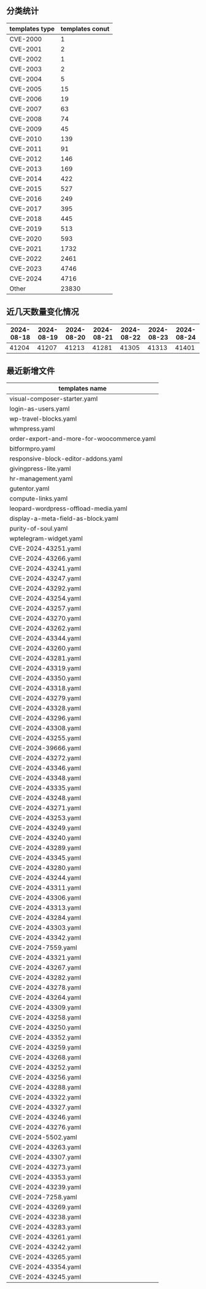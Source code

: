 ## 分类统计
| templates type | templates conut | 
| --- | --- |
| CVE-2000 | 1 |
| CVE-2001 | 2 |
| CVE-2002 | 1 |
| CVE-2003 | 2 |
| CVE-2004 | 5 |
| CVE-2005 | 15 |
| CVE-2006 | 19 |
| CVE-2007 | 63 |
| CVE-2008 | 74 |
| CVE-2009 | 45 |
| CVE-2010 | 139 |
| CVE-2011 | 91 |
| CVE-2012 | 146 |
| CVE-2013 | 169 |
| CVE-2014 | 422 |
| CVE-2015 | 527 |
| CVE-2016 | 249 |
| CVE-2017 | 395 |
| CVE-2018 | 445 |
| CVE-2019 | 513 |
| CVE-2020 | 593 |
| CVE-2021 | 1732 |
| CVE-2022 | 2461 |
| CVE-2023 | 4746 |
| CVE-2024 | 4716 |
| Other | 23830 |
## 近几天数量变化情况
|2024-08-18 | 2024-08-19 | 2024-08-20 | 2024-08-21 | 2024-08-22 | 2024-08-23 | 2024-08-24|
|--- | ------ | ------ | ------ | ------ | ------ | ---|
|41204 | 41207 | 41213 | 41281 | 41305 | 41313 | 41401|
## 最近新增文件
| templates name | 
| --- |
| visual-composer-starter.yaml |
| login-as-users.yaml |
| wp-travel-blocks.yaml |
| whmpress.yaml |
| order-export-and-more-for-woocommerce.yaml |
| bitformpro.yaml |
| responsive-block-editor-addons.yaml |
| givingpress-lite.yaml |
| hr-management.yaml |
| gutentor.yaml |
| compute-links.yaml |
| leopard-wordpress-offload-media.yaml |
| display-a-meta-field-as-block.yaml |
| purity-of-soul.yaml |
| wptelegram-widget.yaml |
| CVE-2024-43251.yaml |
| CVE-2024-43266.yaml |
| CVE-2024-43241.yaml |
| CVE-2024-43247.yaml |
| CVE-2024-43292.yaml |
| CVE-2024-43254.yaml |
| CVE-2024-43257.yaml |
| CVE-2024-43270.yaml |
| CVE-2024-43262.yaml |
| CVE-2024-43344.yaml |
| CVE-2024-43260.yaml |
| CVE-2024-43281.yaml |
| CVE-2024-43319.yaml |
| CVE-2024-43350.yaml |
| CVE-2024-43318.yaml |
| CVE-2024-43279.yaml |
| CVE-2024-43328.yaml |
| CVE-2024-43296.yaml |
| CVE-2024-43308.yaml |
| CVE-2024-43255.yaml |
| CVE-2024-39666.yaml |
| CVE-2024-43272.yaml |
| CVE-2024-43346.yaml |
| CVE-2024-43348.yaml |
| CVE-2024-43335.yaml |
| CVE-2024-43248.yaml |
| CVE-2024-43271.yaml |
| CVE-2024-43253.yaml |
| CVE-2024-43249.yaml |
| CVE-2024-43240.yaml |
| CVE-2024-43289.yaml |
| CVE-2024-43345.yaml |
| CVE-2024-43280.yaml |
| CVE-2024-43244.yaml |
| CVE-2024-43311.yaml |
| CVE-2024-43306.yaml |
| CVE-2024-43313.yaml |
| CVE-2024-43284.yaml |
| CVE-2024-43303.yaml |
| CVE-2024-43342.yaml |
| CVE-2024-7559.yaml |
| CVE-2024-43321.yaml |
| CVE-2024-43267.yaml |
| CVE-2024-43282.yaml |
| CVE-2024-43278.yaml |
| CVE-2024-43264.yaml |
| CVE-2024-43309.yaml |
| CVE-2024-43258.yaml |
| CVE-2024-43250.yaml |
| CVE-2024-43352.yaml |
| CVE-2024-43259.yaml |
| CVE-2024-43268.yaml |
| CVE-2024-43252.yaml |
| CVE-2024-43256.yaml |
| CVE-2024-43288.yaml |
| CVE-2024-43322.yaml |
| CVE-2024-43327.yaml |
| CVE-2024-43246.yaml |
| CVE-2024-43276.yaml |
| CVE-2024-5502.yaml |
| CVE-2024-43263.yaml |
| CVE-2024-43307.yaml |
| CVE-2024-43273.yaml |
| CVE-2024-43353.yaml |
| CVE-2024-43239.yaml |
| CVE-2024-7258.yaml |
| CVE-2024-43269.yaml |
| CVE-2024-43238.yaml |
| CVE-2024-43283.yaml |
| CVE-2024-43261.yaml |
| CVE-2024-43242.yaml |
| CVE-2024-43265.yaml |
| CVE-2024-43354.yaml |
| CVE-2024-43245.yaml |
